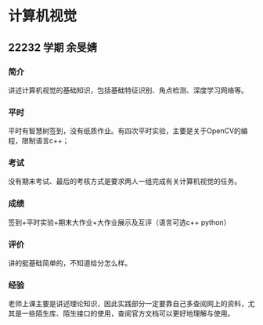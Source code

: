 # 计算机视觉

## 22232 学期 余旻婧

### 简介

讲述计算机视觉的基础知识，包括基础特征识别、角点检测、深度学习网络等。

### 平时

平时有智慧树签到，没有纸质作业。有四次平时实验，主要是关于OpenCV的编程，限制语言c++；

### 考试

没有期末考试、最后的考核方式是要求两人一组完成有关计算机视觉的任务。

### 成绩

签到+平时实验+期末大作业+大作业展示及互评（语言可选c++ python）

### 评价

讲的挺基础简单的，不知道给分怎么样。

### 经验

老师上课主要是讲述理论知识，因此实践部分一定要靠自己多查阅网上的资料，尤其是一些陌生库、陌生接口的使用，查阅官方文档可以更好地理解与使用。

